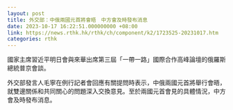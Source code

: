 ```yaml
---
layout: post
title: 外交部：中俄兩國元首將會晤　中方會及時發布消息
date: 2023-10-17 16:22:51.000000000 +08:00
link: https://news.rthk.hk/rthk/ch/component/k2/1723525-20231017.htm
categories: rthk
---
```


國家主席習近平明日會與來華出席第三屆「一帶一路」國際合作高峰論壇的俄羅斯總統普京會談。

外交部發言人毛寧在例行記者會回應有關提問時表示，中俄兩國元首將舉行會晤，就雙邊關係和共同關心的問題深入交換意見。至於兩國元首會見的具體情況，中方會及時發布消息。
